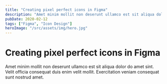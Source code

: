 ```yaml
---
title: "Creating pixel perfect icons in Figma"
description: "Amet minim mollit non deserunt ullamco est sit aliqua dolor do amet sint. Velit officia consequat duis enim velit mollit. Exercitation veniam consequat sunt nostrud amet."
pubDate: 2020-02-12
tags: ["Figma", "Icon Design"]
heroImage: "/src/assets/img/hero.jpg"
---
```


# Creating pixel perfect icons in Figma

Amet minim mollit non deserunt ullamco est sit aliqua dolor do amet sint. Velit officia consequat duis enim velit mollit. Exercitation veniam consequat sunt nostrud amet.
